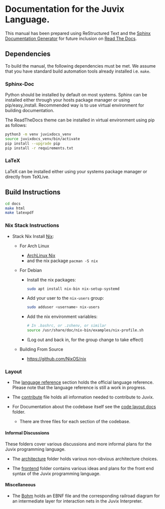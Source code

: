 # Documentation for the Juvix Language.


This manual has been prepared using ReStructured Text and the [Sphinx Documentation Generator](https://www.sphinx-doc.org) for future inclusion on [Read The Docs](https://readthedocs.org).

## Dependencies

To build the manual, the following dependencies must be met. We assume that you have standard build automation tools already installed i.e. `make`.

### Sphinx-Doc

Python should be installed by default on most systems.
Sphinx can be installed either through your hosts package manager or using pip/easy_install.
Recommended way is to use virtual environment for building documentation.

The ReadTheDocs theme can be installed in virtual environment using pip as follows:

```sh
python3 -m venv juvixdocs_venv
source juvixdocs_venv/bin/activate
pip install --upgrade pip
pip install -r requirements.txt
```

### LaTeX

LaTeX can be installed either using your systems package manager or directly from TeXLive.


## Build Instructions

```sh
cd docs
make html
make latexpdf
```

### Nix Stack Instructions

* Stack Nix Install [Nix](https://github.com/NixOS/nix):

  - For Arch Linux
    + [ArchLinux Nix](https://aur.archlinux.org/packages/archlinux-nix/)
    + and the nix package `pacman -S nix`

  - For Debian
    + Install the nix packages:

      ```bash
      sudo apt install nix-bin nix-setup-systemd
      ```

    + Add your user to the `nix-users` group:

      ```bash
      sudo adduser <username> nix-users
      ```

    + Add the nix environment variables:

      ```bash
      # In .bashrc, or .zshenv, or similar
      source /usr/share/doc/nix-bin/examples/nix-profile.sh
      ```

    + (Log out and back in, for the group change to take effect)

  - Building From Source
    + https://github.com/NixOS/nix

### Layout

- The [language reference](./reference) section holds the official language reference.
  Please note that the language reference is still a work in progress.

- The [contribute](./CONTRIBUTING.md) file holds all information needed to contribute
  to Juvix.

- For Documentation about the codebase itself see the [code layout docs](./Code) folder.
  + There are three files for each section of the codebase.

#### Informal Discussions

These folders cover various discussions and more informal plans for the
Juvix programming language.

- The [architecture](./Architecture) folder holds various non-obvious
  architecture choices.

- The [frontend](./Frontend) folder contains various ideas and plans
  for the front end syntax of the Juvix programming language.

#### Miscellaneous

- The [Bohm](./Bohm) holds an EBNF file and the corresponding railroad diagram
  for an intermediate layer for interaction nets in the Juvix Interpreter.


